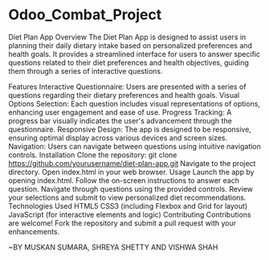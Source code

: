 # Odoo_Combat_Project
Diet Plan App
Overview
The Diet Plan App is designed to assist users in planning their daily dietary intake based on personalized preferences and health goals. It provides a streamlined interface for users to answer specific questions related to their diet preferences and health objectives, guiding them through a series of interactive questions.

Features
Interactive Questionnaire: Users are presented with a series of questions regarding their dietary preferences and health goals.
Visual Options Selection: Each question includes visual representations of options, enhancing user engagement and ease of use.
Progress Tracking: A progress bar visually indicates the user's advancement through the questionnaire.
Responsive Design: The app is designed to be responsive, ensuring optimal display across various devices and screen sizes.
Navigation: Users can navigate between questions using intuitive navigation controls.
Installation
Clone the repository: git clone https://github.com/yourusername/diet-plan-app.git
Navigate to the project directory.
Open index.html in your web browser.
Usage
Launch the app by opening index.html.
Follow the on-screen instructions to answer each question.
Navigate through questions using the provided controls.
Review your selections and submit to view personalized diet recommendations.
Technologies Used
HTML5
CSS3 (including Flexbox and Grid for layout)
JavaScript (for interactive elements and logic)
Contributing
Contributions are welcome! Fork the repository and submit a pull request with your enhancements.

~BY MUSKAN SUMARA, SHREYA SHETTY AND VISHWA SHAH

